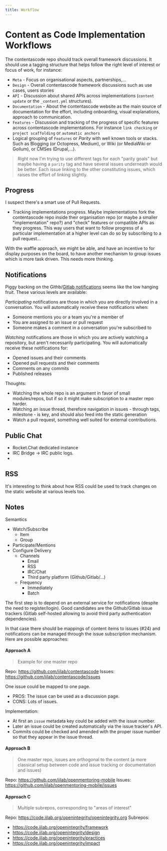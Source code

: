 ```yaml
---
title: Workflow
---
```


# Content as Code Implementation Workflows

The contentascode repo should track overall framework discussions. It should use a tagging structure that helps follow the right level of interest or focus of work, for instance:
- `Meta` - Focus on organisational aspects, partnerships,...
- `Design` - Overall contentascode framework discussions such as use cases, users stories
- `API` - Discussion about shared APIs across implementations (`content update` or the `_content.yml` structures).
- `Documentation` - About the contentascode website as the main source of documentation for the effort, including onboarding, visual explanations, approach to communication.
- `Features` - Discussion and tracking of the progress of specific features across contentascode implementations. For instance `link checking` or `project scaffolding` or `automatic anchors`
- Logical grouping of `Features` or *Parity* with well known tools or stacks. Such as Blogging (or Octopress, Medium), or Wiki (or MediaWiki or Gollum), or CMSes (Drupal,...). 
> Right now I'm trying to use different tags for each "parity goals" but maybe having a `parity` tag and have several issues underneath would be better. Each issue linking to the other constituting issues, which raises the effort of linking slightly. 

## Progress

I suspect there's a smart use of Pull Requests. 
 - Tracking implementations progress. Maybe implementations fork the contentascode repo inside their organisation repo (or maybe a smaller "implementation" repo?) and "check" features or compatible APIs as they progress. This way users that want to follow progress of a particular implementation at a higher level can do so by subscribing to a pull request...

With the waffle approach, we might be able, and have an incentive to for display purposes on the board, to have another mechanism to group issues which is more task driven. This needs more thinking.

## Notifications

Piggy backing on the Githb/[Gitlab notifications](http://doc.gitlab.com/ee/workflow/notifications.html) seems like the low hanging fruit. These various levels are available:

*Participating* notifications are those in which you are directly involved in a conversation. You will automatically receive these notifications when:

- Someone mentions you or a team you're a member of
- You are assigned to an issue or pull request
- Someone makes a comment in a conversation you're subscribed to

*Watching* notifications are those in which you are actively watching a repository, but aren't necessarily participating. You will automatically receive these notifications for:

- Opened issues and their comments
- Opened pull requests and their comments
- Comments on any commits
- Published releases

Thoughts:
 - Watching the whole repo is an argument in favor of small modules/repos, but if so it might make subscription to a master repo harder.
 - Watching an issue thread, therefore navigation in issues - through tags, milestone - is key, and should also feed into the static generation
 - Watch a pull request, something well suited for external contributions.

## Public Chat

 - Rocket.Chat dedicated instance
 - IRC Bridge -> IRC public logs.
 - 

## RSS

It's interesting to think about how RSS could be used to track changes on the static website at various levels too.

## Notes

Semantics
 - Watch/Subscribe
    - Item
    - Group
 - Participate/Mentions
 - Configure Delivery
   - Channels
     - Email
     - RSS
     - IRC/Chat
     - Third party platform (Github/Gitlab/...)
   - Frequency
     - Immediately
     - Batch

The first step is to depend on an external service for notifications (despite the need to register/login). Good candidates are the Github/Gitlab issue trackers (Gitlab self-hosted allowing to avoid third party authentication dependencies). 

In that case there should be mappings of content items to issues (#24) and notifications can be managed through the issue subscription mechanism. Here are possible approaches:

#### Approach A
> Example for one master repo

Repo: https://github.com/iilab/contentascode
Issues: https://github.com/iilab/contentascode/issues

One issue could be mapped to one page.
 - PROS: The issue can be used as a discussion page. 
 - CONS: Lots of issues. 

Implementation:
 - At first an `issue` metadata key could be added with the issue number.
 - Later an issue could be created automatically via the issue tracker's API.
 - Commits could be checked and amended with the proper issue number so that they appear in the issue thread.

#### Approach B
> One master repo, issues are orthogonal to the content (a more classical setup between code and issue tracking or documentation and issues)

Repo: https://github.com/iilab/openmentoring-mobile
Issues: https://github.com/iilab/openmentoring-mobile/issues

#### Approach C
> Multiple subrepos, corresponding to "areas of interest"

Repo: https://code.iilab.org/openintegrity/openintegrity.org
Subrepos:
 - https://code.iilab.org/openintegrity/framework
 - https://code.iilab.org/openintegrity/design
 - https://code.iilab.org/openintegrity/practices
 - https://code.iilab.org/openintegrity/impact

